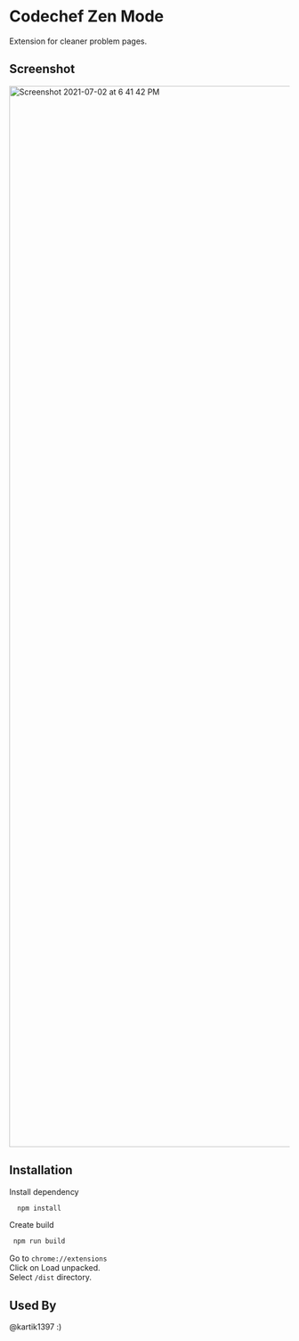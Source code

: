 # Codechef Zen Mode

Extension for cleaner problem pages.

## Screenshot

<img width="1904" alt="Screenshot 2021-07-02 at 6 41 42 PM" src="https://user-images.githubusercontent.com/24036721/124279510-373f3080-db65-11eb-9bf8-527f0a2ab132.png">

## Installation 

Install dependency

```bash 
  npm install
 ```
 Create build
 ```bash
  npm run build
```

Go to `chrome://extensions`\
Click on Load unpacked.\
Select `/dist` directory.

## Used By

@kartik1397 :)
